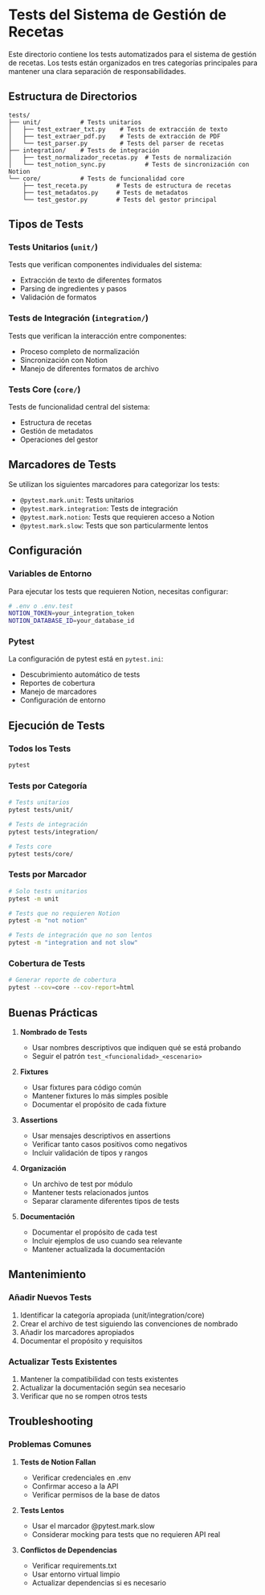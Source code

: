 # Tests del Sistema de Gestión de Recetas

Este directorio contiene los tests automatizados para el sistema de gestión de recetas. Los tests están organizados en tres categorías principales para mantener una clara separación de responsabilidades.

## Estructura de Directorios

```
tests/
├── unit/           # Tests unitarios
│   ├── test_extraer_txt.py    # Tests de extracción de texto
│   ├── test_extraer_pdf.py    # Tests de extracción de PDF
│   └── test_parser.py         # Tests del parser de recetas
├── integration/    # Tests de integración
│   ├── test_normalizador_recetas.py  # Tests de normalización
│   └── test_notion_sync.py           # Tests de sincronización con Notion
└── core/           # Tests de funcionalidad core
    ├── test_receta.py        # Tests de estructura de recetas
    ├── test_metadatos.py     # Tests de metadatos
    └── test_gestor.py        # Tests del gestor principal
```

## Tipos de Tests

### Tests Unitarios (`unit/`)
Tests que verifican componentes individuales del sistema:
- Extracción de texto de diferentes formatos
- Parsing de ingredientes y pasos
- Validación de formatos

### Tests de Integración (`integration/`)
Tests que verifican la interacción entre componentes:
- Proceso completo de normalización
- Sincronización con Notion
- Manejo de diferentes formatos de archivo

### Tests Core (`core/`)
Tests de funcionalidad central del sistema:
- Estructura de recetas
- Gestión de metadatos
- Operaciones del gestor

## Marcadores de Tests

Se utilizan los siguientes marcadores para categorizar los tests:

- `@pytest.mark.unit`: Tests unitarios
- `@pytest.mark.integration`: Tests de integración
- `@pytest.mark.notion`: Tests que requieren acceso a Notion
- `@pytest.mark.slow`: Tests que son particularmente lentos

## Configuración

### Variables de Entorno
Para ejecutar los tests que requieren Notion, necesitas configurar:

```bash
# .env o .env.test
NOTION_TOKEN=your_integration_token
NOTION_DATABASE_ID=your_database_id
```

### Pytest
La configuración de pytest está en `pytest.ini`:
- Descubrimiento automático de tests
- Reportes de cobertura
- Manejo de marcadores
- Configuración de entorno

## Ejecución de Tests

### Todos los Tests
```bash
pytest
```

### Tests por Categoría
```bash
# Tests unitarios
pytest tests/unit/

# Tests de integración
pytest tests/integration/

# Tests core
pytest tests/core/
```

### Tests por Marcador
```bash
# Solo tests unitarios
pytest -m unit

# Tests que no requieren Notion
pytest -m "not notion"

# Tests de integración que no son lentos
pytest -m "integration and not slow"
```

### Cobertura de Tests
```bash
# Generar reporte de cobertura
pytest --cov=core --cov-report=html
```

## Buenas Prácticas

1. **Nombrado de Tests**
   - Usar nombres descriptivos que indiquen qué se está probando
   - Seguir el patrón `test_<funcionalidad>_<escenario>`

2. **Fixtures**
   - Usar fixtures para código común
   - Mantener fixtures lo más simples posible
   - Documentar el propósito de cada fixture

3. **Assertions**
   - Usar mensajes descriptivos en assertions
   - Verificar tanto casos positivos como negativos
   - Incluir validación de tipos y rangos

4. **Organización**
   - Un archivo de test por módulo
   - Mantener tests relacionados juntos
   - Separar claramente diferentes tipos de tests

5. **Documentación**
   - Documentar el propósito de cada test
   - Incluir ejemplos de uso cuando sea relevante
   - Mantener actualizada la documentación

## Mantenimiento

### Añadir Nuevos Tests
1. Identificar la categoría apropiada (unit/integration/core)
2. Crear el archivo de test siguiendo las convenciones de nombrado
3. Añadir los marcadores apropiados
4. Documentar el propósito y requisitos

### Actualizar Tests Existentes
1. Mantener la compatibilidad con tests existentes
2. Actualizar la documentación según sea necesario
3. Verificar que no se rompen otros tests

## Troubleshooting

### Problemas Comunes

1. **Tests de Notion Fallan**
   - Verificar credenciales en .env
   - Confirmar acceso a la API
   - Verificar permisos de la base de datos

2. **Tests Lentos**
   - Usar el marcador @pytest.mark.slow
   - Considerar mocking para tests que no requieren API real

3. **Conflictos de Dependencias**
   - Verificar requirements.txt
   - Usar entorno virtual limpio
   - Actualizar dependencias si es necesario
